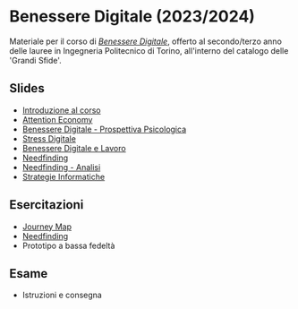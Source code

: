 # Benessere Digitale (2023/2024)

Materiale per il corso di _[Benessere Digitale](https://elite.polito.it/teaching/01del-benesseredigitale)_, offerto al secondo/terzo anno delle lauree in Ingegneria Politecnico di Torino, all'interno del catalogo delle 'Grandi Sfide'.

## Slides
* [Introduzione al corso](./slide/lezioni/00-intro-corso.pdf)
* [Attention Economy](./slide/lezioni/01-attention-economy.pdf)
* [Benessere Digitale - Prospettiva Psicologica](./slide/lezioni/02-benessere-digitale-psicologia.pdf)
* [Stress Digitale](./slide/lezioni/03-stress-digitale.pdf)
* [Benessere Digitale e Lavoro](./slide/lezioni/04-benessere-digitale-e-lavoro.pdf)
* [Needfinding](./slide/lezioni/05-needfinding.pdf)
* [Needfinding - Analisi](./slide/lezioni/05b-needfinding-analisi.pdf)
* [Strategie Informatiche](./slide/lezioni/06-strategie-informatiche.pdf)


## Esercitazioni
* [Journey Map](./slide/assignment/A1-journeymap.pdf)
* [Needfinding](./slide/assignment/A2-needfinding.pdf)
* Prototipo a bassa fedeltà

## Esame
* Istruzioni e consegna
